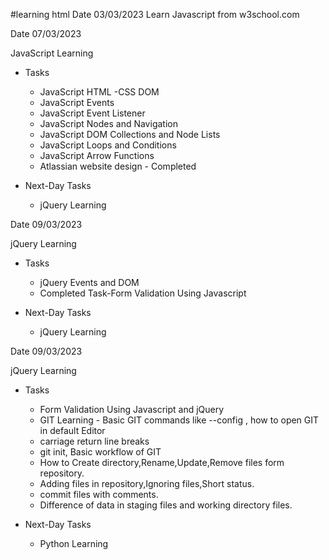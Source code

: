 #learning html
Date 03/03/2023
Learn Javascript from w3school.com

Date 07/03/2023

JavaScript Learning

 - Tasks
     - JavaScript HTML -CSS DOM 
     - JavaScript Events
     - JavaScript Event Listener
     - JavaScript Nodes and Navigation
     - JavaScript DOM Collections and Node Lists
     - JavaScript Loops and Conditions
     - JavaScript Arrow Functions
     - Atlassian website design - Completed

 - Next-Day Tasks
     - jQuery Learning

Date 09/03/2023

jQuery Learning

 - Tasks
     - jQuery Events and DOM 
     - Completed Task-Form Validation Using Javascript

 - Next-Day Tasks
     - jQuery Learning

Date 09/03/2023

jQuery Learning

 - Tasks
     - Form Validation Using Javascript and jQuery
     - GIT Learning - Basic GIT commands like --config , how to open GIT in default Editor
     - carriage return line breaks
     - git init, Basic workflow of GIT
     - How to Create directory,Rename,Update,Remove files form repository.
     - Adding files in repository,Ignoring files,Short status.
     - commit files with comments. 
     - Difference of data in staging files and working directory files.

 - Next-Day Tasks
     - Python Learning
